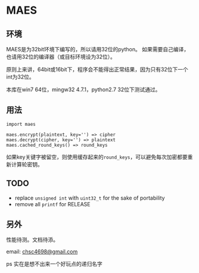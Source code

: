 MAES
====

环境
----

MAES是为32bit环境下编写的，所以请用32位的python。
如果需要自己编译，也请用32位的编译器（或目标环境设为32位）。

原则上来讲，64bit或16bit下，程序会不能得出正常结果，因为只有32位下一个int为32位。

本库在win7 64位，mingw32 4.7.1，python2.7 32位下测试通过。


用法
----

    import maes

    maes.encrypt(plaintext, key='') => cipher
    maes.decrypt(cipher, key='') => plaintext
    maes.cached_round_keys() => round_keys

如果key关键字被留空，则使用缓存起来的`round_keys`，可以避免每次加密都要重新计算轮密钥。


TODO
----

* replace `unsigned int` with `uint32_t` for the sake of portability
* remove all `printf` for RELEASE


另外
----

性能待测。文档待添。

email: chsc4698@gmail.com

ps 实在是想不出来一个好玩点的递归名字


